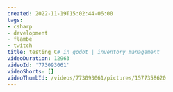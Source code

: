 ```yaml
---
created: 2022-11-19T15:02:44-06:00
tags:
- csharp
- development
- flambe
- twitch
title: testing C# in godot | inventory management
videoDuration: 12963
videoId: '773093061'
videoShorts: []
videoThumbId: /videos/773093061/pictures/1577358620
---
```

